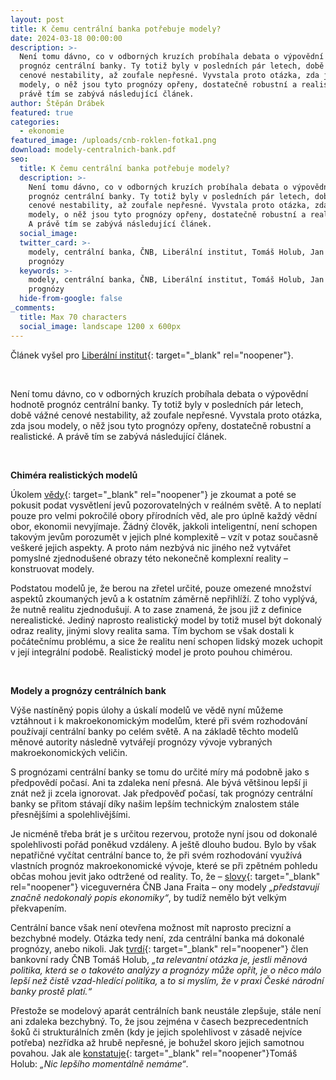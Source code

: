 ```yaml
---
layout: post
title: K čemu centrální banka potřebuje modely?
date: 2024-03-18 00:00:00
description: >-
  Není tomu dávno, co v odborných kruzích probíhala debata o výpovědní hodnotě
  prognóz centrální banky. Ty totiž byly v posledních pár letech, době vážné
  cenové nestability, až zoufale nepřesné. Vyvstala proto otázka, zda jsou
  modely, o něž jsou tyto prognózy opřeny, dostatečně robustní a realistické. A
  právě tím se zabývá následující článek.
author: Štěpán Drábek
featured: true
categories:
  - ekonomie
featured_image: /uploads/cnb-roklen-fotka1.png
download: modely-centralnich-bank.pdf
seo:
  title: K čemu centrální banka potřebuje modely?
  description: >-
    Není tomu dávno, co v odborných kruzích probíhala debata o výpovědní hodnotě
    prognóz centrální banky. Ty totiž byly v posledních pár letech, době vážné
    cenové nestability, až zoufale nepřesné. Vyvstala proto otázka, zda jsou
    modely, o něž jsou tyto prognózy opřeny, dostatečně robustní a realistické.
    A právě tím se zabývá následující článek.
  social_image:
  twitter_card: >-
    modely, centrální banka, ČNB, Liberální institut, Tomáš Holub, Jan Frait,
    prognózy
  keywords: >-
    modely, centrální banka, ČNB, Liberální institut, Tomáš Holub, Jan Frait,
    prognózy
  hide-from-google: false
_comments:
  title: Max 70 characters
  social_image: landscape 1200 x 600px
---
```

Článek vyšel pro [Liberální institut](https://libinst.cz/k-cemu-centralni-banka-potrebuje-modely/){: target="_blank" rel="noopener"}.

&nbsp;

Není tomu dávno, co v odborných kruzích probíhala debata o výpovědní hodnotě prognóz centrální banky. Ty totiž byly v posledních pár letech, době vážné cenové nestability, až zoufale nepřesné. Vyvstala proto otázka, zda jsou modely, o něž jsou tyto prognózy opřeny, dostatečně robustní a realistické. A právě tím se zabývá následující článek.

&nbsp;

**Chiméra realistických modelů**

Úkolem [<u>vědy</u>](https://libinst.cz/wp-content/uploads/2024/02/scientism_letterhead.pdf){: target="_blank" rel="noopener"} je zkoumat a poté se pokusit podat vysvětlení jevů pozorovatelných v reálném světě. A to neplatí pouze pro velmi pokročilé obory přírodních věd, ale pro úplně každý vědní obor, ekonomii nevyjímaje. Žádný člověk, jakkoli inteligentní, není schopen takovým jevům porozumět v jejich plné komplexitě – vzít v potaz současně veškeré jejich aspekty. A proto nám nezbývá nic jiného než vytvářet pomyslné zjednodušené obrazy této nekonečně komplexní reality – konstruovat modely.

Podstatou modelů je, že berou na zřetel určité, pouze omezené množství aspektů zkoumaných jevů a k ostatním záměrně nepřihlíží. Z toho vyplývá, že nutně realitu zjednodušují. A to zase znamená, že jsou již z definice nerealistické. Jediný naprosto realistický model by totiž musel být dokonalý odraz reality, jinými slovy realita sama. Tím bychom se však dostali k počátečnímu problému, a sice že realitu není schopen lidský mozek uchopit v její integrální podobě. Realistický model je proto pouhou chimérou.

&nbsp;

**Modely a prognózy centrálních bank**

Výše nastíněný popis úlohy a úskalí modelů ve vědě nyní můžeme vztáhnout i k makroekonomickým modelům, které při svém rozhodování používají centrální banky po celém světě. A na základě těchto modelů měnové autority následně vytvářejí prognózy vývoje vybraných makroekonomických veličin.

S prognózami centrální banky se tomu do určité míry má podobně jako s předpovědí počasí. Ani ta zdaleka není přesná. Ale bývá většinou lepší ji znát než ji zcela ignorovat. Jak předpověď počasí, tak prognózy centrální banky se přitom stávají díky našim lepším technickým znalostem stále přesnějšími a spolehlivějšími.

Je nicméně třeba brát je s určitou rezervou, protože nyní jsou od dokonalé spolehlivosti pořád poněkud vzdáleny. A ještě dlouho budou. Bylo by však nepatřičné vyčítat centrální bance to, že při svém rozhodování využívá vlastních prognóz makroekonomické vývoje, které se při zpětném pohledu občas mohou jevit jako odtržené od reality. To, že – [<u>slovy</u>](https://www.cnb.cz/cs/verejnost/servis-pro-media/vystoupeni-konference-seminare/prezentace-a-vystoupeni/Monetarni-makroekonomie-a-centralni-banky-v-turbulentnich-dobach/){: target="_blank" rel="noopener"} viceguvernéra ČNB Jana Fraita – ony modely *„představují značně nedokonalý popis ekonomiky“*, by tudíž nemělo být velkým překvapením.

Centrální bance však není otevřena možnost mít naprosto precizní a bezchybné modely. Otázka tedy není, zda centrální banka má dokonalé prognózy, anebo nikoli. Jak [<u>tvrdí</u>](https://roklen24.cz/clen-bankovni-rady-cnb-holub-podstatny-vliv-eura-na-realnou-konvergenci-ekonomiky-bych-necekal/){: target="_blank" rel="noopener"} člen bankovní rady ČNB Tomáš Holub, *„ta relevantní otázka je, jestli měnová politika, která se o takovéto analýzy a prognózy může opřít, je o něco málo lepší než čistě vzad-hledící politika,* a *to si myslím, že v praxi České národní banky prostě platí.“*

Přestože se modelový aparát centrálních bank neustále zlepšuje, stále není ani zdaleka bezchybný. To, že jsou zejména v časech bezprecedentních šoků či strukturálních změn (kdy je jejich spolehlivost v zásadě nejvíce potřeba) nezřídka až hrubě nepřesné, je bohužel skoro jejich samotnou povahou. Jak ale [<u>konstatuje</u>](https://roklen24.cz/clen-bankovni-rady-cnb-holub-podstatny-vliv-eura-na-realnou-konvergenci-ekonomiky-bych-necekal/){: target="_blank" rel="noopener"}Tomáš Holub: *„Nic lepšího momentálně nemáme“*.